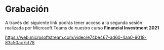 # Grabación

A través del siguiente link podrás tener acceso a la segunda sesión realizada por Microsoft Teams de nuestro curso **Financial Investment 2021**

https://web.microsoftstream.com/video/e74be467-ad60-4aa0-9018-83c50ac7cf78
